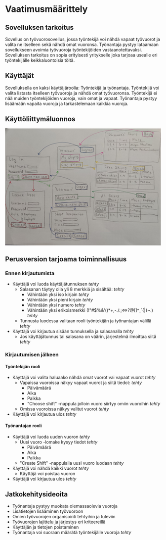 # Vaatimusmäärittely
## Sovelluksen tarkoitus
Sovellus on työvuorosovellus, jossa työntekijä voi nähdä vapaat työvuorot ja valita ne itselleen sekä nähdä omat vuoronsa. Työnantaja pystyy lataamaan sovellukseen avoimia työvuoroja työntekijöiden vastaanotettavaksi. Sovelluksen tarkoitus on sopia erityisesti yritykselle joka tarjoaa usealle eri työntekijälle keikkaluontoisia töitä.

## Käyttäjät
Sovelluksella on kaksi käyttäjäroolia: Työntekijä ja työnantaja. Työntekijä voi valita listasta itselleen työvuoroja ja nähdä omat työvuoronsa. Työntekijä ei nää muiden työntekijöiden vuoroja, vain omat ja vapaat. Työnantaja pystyy lisäämään vapaita vuoroja ja tarkastelemaan kaikkia vuoroja.

## Käyttöliittymäluonnos
![Käyttöliittymäluonnos](https://github.com/evahteri/ot-harjoitustyo/blob/master/dokumentaatio/kuvat/IMG_20220329_175616.jpg)

## Perusversion tarjoama toiminnallisuus
### Ennen kirjautumista
- Käyttäjä voi luoda käyttäjätunnuksen _tehty_
  - Salasanan täytyy olla yli 8 merkkiä ja sisältää: _tehty_
    - Vähintään yksi iso kirjain _tehty_
    - Vähintään yksi pieni kirjain _tehty_
    - Vähintään yksi numero _tehty_
    - Vähintään yksi erikoismerkki (!"#$%&'()*+,-./:;<=>?@[\]^_`{|}~.) _tehty_
   - Tunnusta luodessa valitaan rooli työntekijän ja työnantajan välillä _tehty_
- Käyttäjä voi kirjautua sisään tunnuksella ja salasanalla _tehty_
  - Jos käyttäjätunnus tai salasana on väärin, järjestelmä ilmoittaa siitä _tehty_
### Kirjautumisen jälkeen
#### Työntekijän rooli
- Käyttäjä voi valita haluaako nähdä omat vuorot vai vapaat vuorot _tehty_
  - Vapaissa vuoroissa näkyy vapaat vuorot ja siitä tiedot: _tehty_
    - Päivämäärä 
    - Aika 
    - Paikka 
    - "Choose shift" -nappula jolloin vuoro siirtyy omiin vuoroihin _tehty_
  - Omissa vuoroissa näkyy valitut vuorot _tehty_
- Käyttäjä voi kirjautua ulos _tehty_
#### Työnantajan rooli
- Käyttäjä voi luoda uuden vuoron _tehty_
  - Uusi vuoro -lomake kysyy tiedot _tehty_
    - Päivämäärä
    - Aika
    - Paikka
   - "Create Shift" -nappulalla uusi vuoro luodaan _tehty_
- Käyttäjä voi nähdä kaikki vuorot _tehty_
  - Käyttäjä voi poistaa vuoron
- Käyttäjä voi kirjautua ulos _tehty_

## Jatkokehitysideoita
- Työnantaja pystyy muokata olemassaolevia vuoroja
- Lisätietojen lisääminen työvuoroon
- Omien työvuorojen organisointi tehtyihin ja tuleviin
- Työvuorojen lajittelu ja järjestys eri kriteereillä
- Käyttäjän ja tietojen poistaminen
- Työnantaja voi suoraan määrätä työntekijälle vuoroja _tehty_


  
